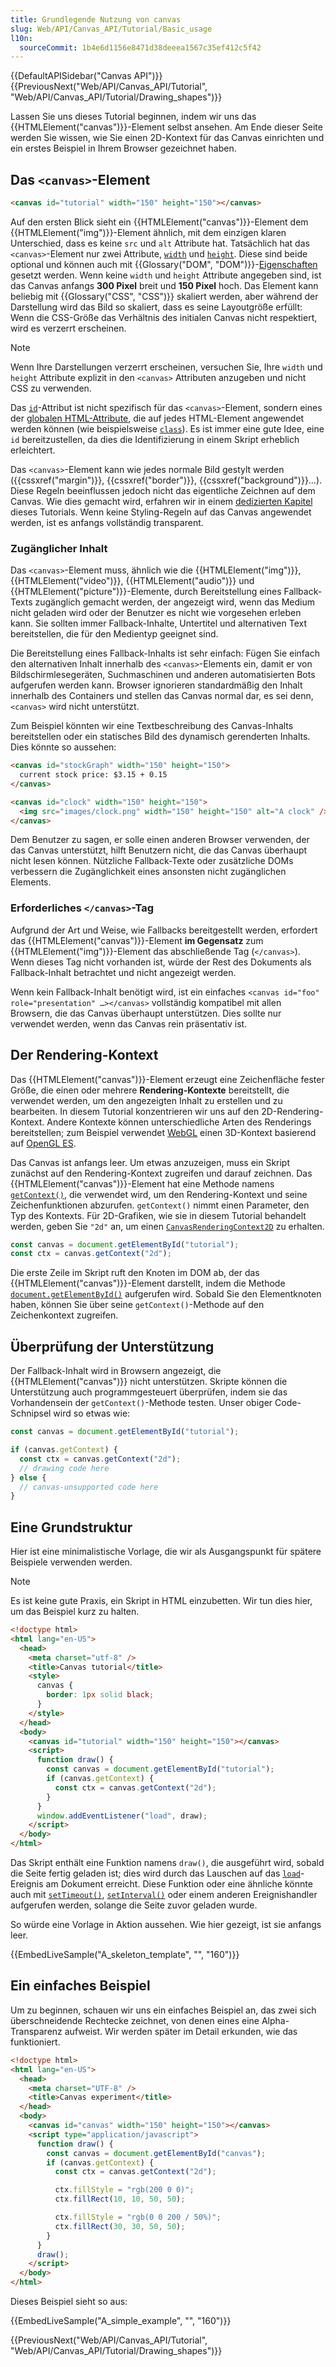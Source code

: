 ```yaml
---
title: Grundlegende Nutzung von canvas
slug: Web/API/Canvas_API/Tutorial/Basic_usage
l10n:
  sourceCommit: 1b4e6d1156e8471d38deeea1567c35ef412c5f42
---
```


{{DefaultAPISidebar("Canvas API")}} {{PreviousNext("Web/API/Canvas_API/Tutorial", "Web/API/Canvas_API/Tutorial/Drawing_shapes")}}

Lassen Sie uns dieses Tutorial beginnen, indem wir uns das {{HTMLElement("canvas")}}-Element selbst ansehen. Am Ende dieser Seite werden Sie wissen, wie Sie einen 2D-Kontext für das Canvas einrichten und ein erstes Beispiel in Ihrem Browser gezeichnet haben.

## Das `<canvas>`-Element

```html
<canvas id="tutorial" width="150" height="150"></canvas>
```

Auf den ersten Blick sieht ein {{HTMLElement("canvas")}}-Element dem {{HTMLElement("img")}}-Element ähnlich, mit dem einzigen klaren Unterschied, dass es keine `src` und `alt` Attribute hat. Tatsächlich hat das `<canvas>`-Element nur zwei Attribute, [`width`](/de/docs/Web/HTML/Element/canvas#width) und [`height`](/de/docs/Web/HTML/Element/canvas#height). Diese sind beide optional und können auch mit {{Glossary("DOM", "DOM")}}-[Eigenschaften](/de/docs/Web/API/HTMLCanvasElement) gesetzt werden. Wenn keine `width` und `height` Attribute angegeben sind, ist das Canvas anfangs **300 Pixel** breit und **150 Pixel** hoch. Das Element kann beliebig mit {{Glossary("CSS", "CSS")}} skaliert werden, aber während der Darstellung wird das Bild so skaliert, dass es seine Layoutgröße erfüllt: Wenn die CSS-Größe das Verhältnis des initialen Canvas nicht respektiert, wird es verzerrt erscheinen.

> [!NOTE]
> Wenn Ihre Darstellungen verzerrt erscheinen, versuchen Sie, Ihre `width` und `height` Attribute explizit in den `<canvas>` Attributen anzugeben und nicht CSS zu verwenden.

Das [`id`](/de/docs/Web/HTML/Global_attributes/id)-Attribut ist nicht spezifisch für das `<canvas>`-Element, sondern eines der [globalen HTML-Attribute](/de/docs/Web/HTML/Global_attributes), die auf jedes HTML-Element angewendet werden können (wie beispielsweise [`class`](/de/docs/Web/HTML/Global_attributes/class)). Es ist immer eine gute Idee, eine `id` bereitzustellen, da dies die Identifizierung in einem Skript erheblich erleichtert.

Das `<canvas>`-Element kann wie jedes normale Bild gestylt werden ({{cssxref("margin")}}, {{cssxref("border")}}, {{cssxref("background")}}…). Diese Regeln beeinflussen jedoch nicht das eigentliche Zeichnen auf dem Canvas. Wie dies gemacht wird, erfahren wir in einem [dedizierten Kapitel](/de/docs/Web/API/Canvas_API/Tutorial/Applying_styles_and_colors) dieses Tutorials. Wenn keine Styling-Regeln auf das Canvas angewendet werden, ist es anfangs vollständig transparent.

### Zugänglicher Inhalt

Das `<canvas>`-Element muss, ähnlich wie die {{HTMLElement("img")}}, {{HTMLElement("video")}}, {{HTMLElement("audio")}} und {{HTMLElement("picture")}}-Elemente, durch Bereitstellung eines Fallback-Texts zugänglich gemacht werden, der angezeigt wird, wenn das Medium nicht geladen wird oder der Benutzer es nicht wie vorgesehen erleben kann. Sie sollten immer Fallback-Inhalte, Untertitel und alternativen Text bereitstellen, die für den Medientyp geeignet sind.

Die Bereitstellung eines Fallback-Inhalts ist sehr einfach: Fügen Sie einfach den alternativen Inhalt innerhalb des `<canvas>`-Elements ein, damit er von Bildschirmlesegeräten, Suchmaschinen und anderen automatisierten Bots aufgerufen werden kann. Browser ignorieren standardmäßig den Inhalt innerhalb des Containers und stellen das Canvas normal dar, es sei denn, `<canvas>` wird nicht unterstützt.

Zum Beispiel könnten wir eine Textbeschreibung des Canvas-Inhalts bereitstellen oder ein statisches Bild des dynamisch gerenderten Inhalts. Dies könnte so aussehen:

```html
<canvas id="stockGraph" width="150" height="150">
  current stock price: $3.15 + 0.15
</canvas>

<canvas id="clock" width="150" height="150">
  <img src="images/clock.png" width="150" height="150" alt="A clock" />
</canvas>
```

Dem Benutzer zu sagen, er solle einen anderen Browser verwenden, der das Canvas unterstützt, hilft Benutzern nicht, die das Canvas überhaupt nicht lesen können. Nützliche Fallback-Texte oder zusätzliche DOMs verbessern die Zugänglichkeit eines ansonsten nicht zugänglichen Elements.

### Erforderliches `</canvas>`-Tag

Aufgrund der Art und Weise, wie Fallbacks bereitgestellt werden, erfordert das {{HTMLElement("canvas")}}-Element **im Gegensatz** zum {{HTMLElement("img")}}-Element das abschließende Tag (`</canvas>`). Wenn dieses Tag nicht vorhanden ist, würde der Rest des Dokuments als Fallback-Inhalt betrachtet und nicht angezeigt werden.

Wenn kein Fallback-Inhalt benötigt wird, ist ein einfaches `<canvas id="foo" role="presentation" …></canvas>` vollständig kompatibel mit allen Browsern, die das Canvas überhaupt unterstützen. Dies sollte nur verwendet werden, wenn das Canvas rein präsentativ ist.

## Der Rendering-Kontext

Das {{HTMLElement("canvas")}}-Element erzeugt eine Zeichenfläche fester Größe, die einen oder mehrere **Rendering-Kontexte** bereitstellt, die verwendet werden, um den angezeigten Inhalt zu erstellen und zu bearbeiten. In diesem Tutorial konzentrieren wir uns auf den 2D-Rendering-Kontext. Andere Kontexte können unterschiedliche Arten des Renderings bereitstellen; zum Beispiel verwendet [WebGL](/de/docs/Web/API/WebGL_API) einen 3D-Kontext basierend auf [OpenGL ES](https://www.khronos.org/opengles/).

Das Canvas ist anfangs leer. Um etwas anzuzeigen, muss ein Skript zunächst auf den Rendering-Kontext zugreifen und darauf zeichnen. Das {{HTMLElement("canvas")}}-Element hat eine Methode namens [`getContext()`](/de/docs/Web/API/HTMLCanvasElement/getContext), die verwendet wird, um den Rendering-Kontext und seine Zeichenfunktionen abzurufen. `getContext()` nimmt einen Parameter, den Typ des Kontexts. Für 2D-Grafiken, wie sie in diesem Tutorial behandelt werden, geben Sie `"2d"` an, um einen [`CanvasRenderingContext2D`](/de/docs/Web/API/CanvasRenderingContext2D) zu erhalten.

```js
const canvas = document.getElementById("tutorial");
const ctx = canvas.getContext("2d");
```

Die erste Zeile im Skript ruft den Knoten im DOM ab, der das {{HTMLElement("canvas")}}-Element darstellt, indem die Methode [`document.getElementById()`](/de/docs/Web/API/Document/getElementById) aufgerufen wird. Sobald Sie den Elementknoten haben, können Sie über seine `getContext()`-Methode auf den Zeichenkontext zugreifen.

## Überprüfung der Unterstützung

Der Fallback-Inhalt wird in Browsern angezeigt, die {{HTMLElement("canvas")}} nicht unterstützen. Skripte können die Unterstützung auch programmgesteuert überprüfen, indem sie das Vorhandensein der `getContext()`-Methode testen. Unser obiger Code-Schnipsel wird so etwas wie:

```js
const canvas = document.getElementById("tutorial");

if (canvas.getContext) {
  const ctx = canvas.getContext("2d");
  // drawing code here
} else {
  // canvas-unsupported code here
}
```

## Eine Grundstruktur

Hier ist eine minimalistische Vorlage, die wir als Ausgangspunkt für spätere Beispiele verwenden werden.

> [!NOTE]
> Es ist keine gute Praxis, ein Skript in HTML einzubetten. Wir tun dies hier, um das Beispiel kurz zu halten.

```html
<!doctype html>
<html lang="en-US">
  <head>
    <meta charset="utf-8" />
    <title>Canvas tutorial</title>
    <style>
      canvas {
        border: 1px solid black;
      }
    </style>
  </head>
  <body>
    <canvas id="tutorial" width="150" height="150"></canvas>
    <script>
      function draw() {
        const canvas = document.getElementById("tutorial");
        if (canvas.getContext) {
          const ctx = canvas.getContext("2d");
        }
      }
      window.addEventListener("load", draw);
    </script>
  </body>
</html>
```

Das Skript enthält eine Funktion namens `draw()`, die ausgeführt wird, sobald die Seite fertig geladen ist; dies wird durch das Lauschen auf das [`load`](/de/docs/Web/API/Window/load_event)-Ereignis am Dokument erreicht. Diese Funktion oder eine ähnliche könnte auch mit [`setTimeout()`](/de/docs/Web/API/Window/setTimeout), [`setInterval()`](/de/docs/Web/API/Window/setInterval) oder einem anderen Ereignishandler aufgerufen werden, solange die Seite zuvor geladen wurde.

So würde eine Vorlage in Aktion aussehen. Wie hier gezeigt, ist sie anfangs leer.

{{EmbedLiveSample("A_skeleton_template", "", "160")}}

## Ein einfaches Beispiel

Um zu beginnen, schauen wir uns ein einfaches Beispiel an, das zwei sich überschneidende Rechtecke zeichnet, von denen eines eine Alpha-Transparenz aufweist. Wir werden später im Detail erkunden, wie das funktioniert.

```html
<!doctype html>
<html lang="en-US">
  <head>
    <meta charset="UTF-8" />
    <title>Canvas experiment</title>
  </head>
  <body>
    <canvas id="canvas" width="150" height="150"></canvas>
    <script type="application/javascript">
      function draw() {
        const canvas = document.getElementById("canvas");
        if (canvas.getContext) {
          const ctx = canvas.getContext("2d");

          ctx.fillStyle = "rgb(200 0 0)";
          ctx.fillRect(10, 10, 50, 50);

          ctx.fillStyle = "rgb(0 0 200 / 50%)";
          ctx.fillRect(30, 30, 50, 50);
        }
      }
      draw();
    </script>
  </body>
</html>
```

Dieses Beispiel sieht so aus:

{{EmbedLiveSample("A_simple_example", "", "160")}}

{{PreviousNext("Web/API/Canvas_API/Tutorial", "Web/API/Canvas_API/Tutorial/Drawing_shapes")}}
